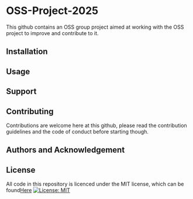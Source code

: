 # OSS-Project-2025
This github contains an OSS group project aimed at working with the OSS project to improve and contribute to it.

## Installation

## Usage

## Support
  
## Contributing
Contributions are welcome here at this github, please read the contribution guidelines and the code of conduct before starting though.

## Authors and Acknowledgement



## License
All code in this repository is licenced under the MIT license, which can be found[Here](https://choosealicense.com/licenses/mit/#) [![License: MIT](https://img.shields.io/badge/License-MIT-purple.svg)](https://opensource.org/licenses/MIT)